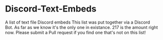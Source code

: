 # Discord-Text-Embeds
A list of text file Discord embeds
This list was put together via a Discord Bot.
As far as we know it's the only one in existance.
217 is the amount right now. Please submit a Pull request if you find one that's not on this list!
